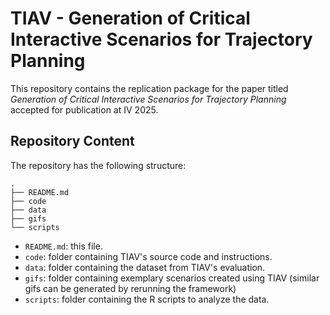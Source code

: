 # TIAV - Generation of Critical Interactive Scenarios for Trajectory Planning

This repository contains the replication package for the paper titled *Generation of Critical Interactive Scenarios for Trajectory Planning* accepted for publication at IV 2025.

## Repository Content

The repository has the following structure:

```
.
├── README.md
├── code
├── data
├── gifs
└── scripts
```

- `README.md`: this file.
- `code`: folder containing TIAV's source code and instructions.
- `data`: folder containing the dataset from TIAV's evaluation.
- `gifs`: folder containing exemplary scenarios created using TIAV (similar gifs can be generated by rerunning the framework)
- `scripts`: folder containing the R scripts to analyze the data.
